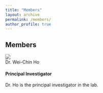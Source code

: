 ```yaml
---
title: "Members"
layout: archive
permalink: /members/
author_profile: true
---
```


<!-- Members -->

<h2><a id="members"></a>Members</h2>

<div class="card team-member-card">
 <div class="row mt-3">
  <div class="col-md-2">
   <img src="http://wchoEvo.github.io/images/members/who.jpg"
       class="card-img img-responsive img-thumbnail"
       style="filter: grayscale(100%); max-width: 60px;"/>
  </div>
     <div class="col-md-10">
        <div class="card-header">Dr. Wei-Chin Ho</div>
        <div class="card-body">
        <h4 class="card-title">Principal Investigator</h4>
        <p class="card-text">Dr. Ho is the principal investigator in the lab.</p>
    </div>
</div>

[comment]: # (The design is based on https://www.allanlab.org/aboutwebsite.html)
